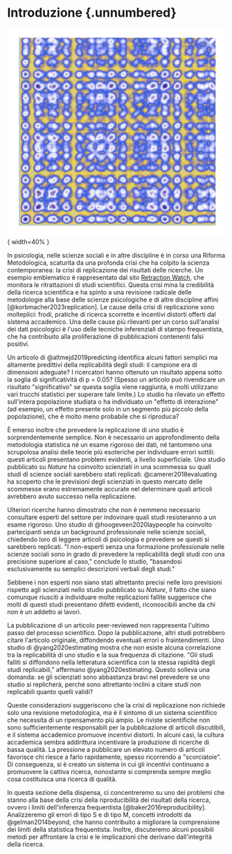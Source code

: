 # Introduzione {.unnumbered}

![](../../figures/art_11.png){ width=40% }

In psicologia, nelle scienze sociali e in altre discipline è in corso una Riforma Metodologica, scaturita da una profonda crisi che ha colpito la scienza contemporanea: la crisi di replicazione dei risultati delle ricerche. Un esempio emblematico è rappresentato dal sito [Retraction Watch](https://retractionwatch.com), che monitora le ritrattazioni di studi scientifici. Questa crisi mina la credibilità della ricerca scientifica e ha spinto a una revisione radicale delle metodologie alla base delle scienze psicologiche e di altre discipline affini [@korbmacher2023replication]. Le cause della crisi di replicazione sono molteplici: frodi, pratiche di ricerca scorrette e incentivi distorti offerti dal sistema accademico. Una delle cause più rilevanti per un corso sull'analisi dei dati psicologici è l'uso delle tecniche inferenziali di stampo frequentista, che ha contribuito alla proliferazione di pubblicazioni contenenti falsi positivi.

Un articolo di @altmejd2019predicting identifica alcuni fattori semplici ma altamente predittivi della replicabilità degli studi: il campione era di dimensioni adeguate? I ricercatori hanno ottenuto un risultato appena sotto la soglia di significatività di p = 0.05? (Spesso un articolo può rivendicare un risultato "significativo" se questa soglia viene raggiunta, e molti utilizzano vari trucchi statistici per superare tale limite.) Lo studio ha rilevato un effetto sull'intera popolazione studiata o ha individuato un "effetto di interazione" (ad esempio, un effetto presente solo in un segmento più piccolo della popolazione), che è molto meno probabile che si riproduca?

È emerso inoltre che prevedere la replicazione di uno studio è sorprendentemente semplice. Non è necessario un approfondimento della metodologia statistica né un esame rigoroso dei dati, né tantomeno una scrupolosa analisi delle teorie più esoteriche per individuare errori sottili: questi articoli presentano problemi evidenti, a livello superficiale. Uno studio pubblicato su *Nature* ha coinvolto scienziati in una scommessa su quali studi di scienze sociali sarebbero stati replicati. @camerer2018evaluating ha scoperto che le previsioni degli scienziati in questo mercato delle scommesse erano estremamente accurate nel determinare quali articoli avrebbero avuto successo nella replicazione.

Ulteriori ricerche hanno dimostrato che non è nemmeno necessario consultare esperti del settore per indovinare quali studi resisteranno a un esame rigoroso. Uno studio di @hoogeveen2020laypeople ha coinvolto partecipanti senza un background professionale nelle scienze sociali, chiedendo loro di leggere articoli di psicologia e prevedere se questi si sarebbero replicati. "I non-esperti senza una formazione professionale nelle scienze sociali sono in grado di prevedere la replicabilità degli studi con una precisione superiore al caso," conclude lo studio, "basandosi esclusivamente su semplici descrizioni verbali degli studi."

Sebbene i non esperti non siano stati altrettanto precisi nelle loro previsioni rispetto agli scienziati nello studio pubblicato su *Nature*, il fatto che siano comunque riusciti a individuare molte replicazioni fallite suggerisce che molti di questi studi presentano difetti evidenti, riconoscibili anche da chi non è un addetto ai lavori.

La pubblicazione di un articolo peer-reviewed non rappresenta l'ultimo passo del processo scientifico. Dopo la pubblicazione, altri studi potrebbero citare l'articolo originale, diffondendo eventuali errori o fraintendimenti. Uno studio di @yang2020estimating mostra che non esiste alcuna correlazione tra la replicabilità di uno studio e la sua frequenza di citazione. "Gli studi falliti si diffondono nella letteratura scientifica con la stessa rapidità degli studi replicabili," affermano @yang2020estimating. Questo solleva una domanda: se gli scienziati sono abbastanza bravi nel prevedere se uno studio si replicherà, perché sono altrettanto inclini a citare studi non replicabili quanto quelli validi?

Queste considerazioni suggeriscono che la crisi di replicazione non richiede solo una revisione metodologica, ma è il sintomo di un sistema scientifico che necessita di un ripensamento più ampio. Le riviste scientifiche non sono sufficientemente responsabili per la pubblicazione di articoli discutibili, e il sistema accademico promuove incentivi distorti. In alcuni casi, la cultura accademica sembra addirittura incentivare la produzione di ricerche di bassa qualità. La pressione a pubblicare un elevato numero di articoli favorisce chi riesce a farlo rapidamente, spesso ricorrendo a "scorciatoie". Di conseguenza, si è creato un sistema in cui gli incentivi continuano a promuovere la cattiva ricerca, nonostante si comprenda sempre meglio cosa costituisca una ricerca di qualità.

In questa sezione della dispensa, ci concentreremo su uno dei problemi che stanno alla base della crisi della riproducibilità dei risultati della ricerca, ovvero i limiti dell'inferenza frequentista [@baker2016reproducibility]. Analizzeremo gli errori di tipo S e di tipo M, concetti introdotti da @gelman2014beyond, che hanno contribuito a migliorare la comprensione dei limiti della statistica frequentista. Inoltre, discuteremo alcuni possibili metodi per affrontare la crisi e le implicazioni che derivano dall'integrità della ricerca.
